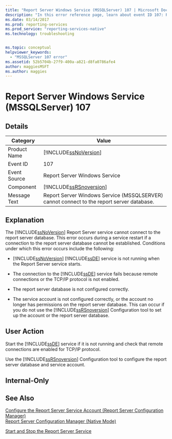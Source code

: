 ```yaml
---
title: "Report Server Windows Service (MSSQLServer) 107 | Microsoft Docs"
description: "In this error reference page, learn about event ID 107: Report Server Windows Service (SQL Server) cannot connect to the report server database."
ms.date: 03/14/2017
ms.prod: reporting-services
ms.prod_service: "reporting-services-native"
ms.technology: troubleshooting


ms.topic: conceptual
helpviewer_keywords: 
  - "MSSQLServer 107 error"
ms.assetid: 52b5704b-27f9-400a-a821-d8fa0786afe4
author: maggiesMSFT
ms.author: maggies
---
```

# Report Server Windows Service (MSSQLServer) 107
    
## Details  
  
|Category|Value|  
|-|-|  
|Product Name|[!INCLUDE[ssNoVersion](../../includes/ssnoversion-md.md)]|  
|Event ID|107|  
|Event Source|Report Server Windows Service|  
|Component|[!INCLUDE[ssRSnoversion](../../includes/ssrsnoversion-md.md)]|  
|Message Text|Report Server Windows Service (MSSQLSERVER) cannot connect to the report server database.|  
  
## Explanation  
 The [!INCLUDE[ssNoVersion](../../includes/ssnoversion-md.md)] Report Server service cannot connect to the report server database. This error occurs during a service restart if a connection to the report server database cannot be established. Conditions under which this error occurs include the following:  
  
-   [!INCLUDE[ssNoVersion](../../includes/ssnoversion-md.md)] [!INCLUDE[ssDE](../../includes/ssde-md.md)] service is not running when the Report Server service starts.  
  
-   The connection to the [!INCLUDE[ssDE](../../includes/ssde-md.md)] service fails because remote connections or the TCP/IP protocol is not enabled.  
  
-   The report server database is not configured correctly.  
  
-   The service account is not configured correctly, or the account no longer has permissions on the report server database. This can occur if you do not use the [!INCLUDE[ssRSnoversion](../../includes/ssrsnoversion-md.md)] Configuration tool to set up the account or the report server database.  
  
## User Action  
 Start the [!INCLUDE[ssDE](../../includes/ssde-md.md)] service if it is not running and check that remote connections are enabled for TCP/IP protocol.  
  
 Use the [!INCLUDE[ssRSnoversion](../../includes/ssrsnoversion-md.md)] Configuration tool to configure the report server database and service account.  
  
## Internal-Only  
  
## See Also  

 [Configure the Report Server Service Account &#40;Report Server Configuration Manager&#41;](../../reporting-services/install-windows/configure-the-report-server-service-account-ssrs-configuration-manager.md)   
 [Report Server Configuration Manager &#40;Native Mode&#41;](../../reporting-services/install-windows/reporting-services-configuration-manager-native-mode.md)   

 [Start and Stop the Report Server Service](../../reporting-services/report-server/start-and-stop-the-report-server-service.md)  
  
  
